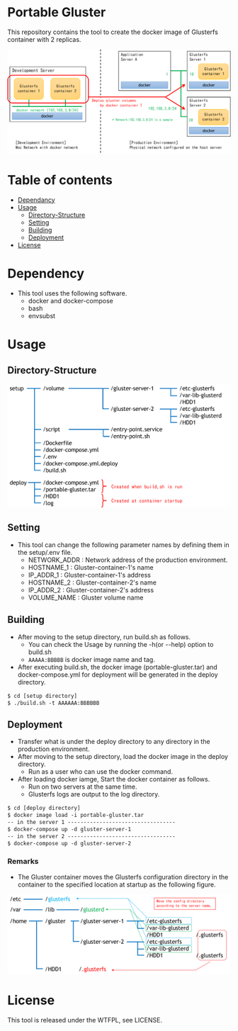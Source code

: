 # Portable Gluster

This repository contains the tool to create the docker image of Glusterfs container with 2 replicas.

![Concept](./images/DevelopmentAndDeployment.en.png)

# Table of contents

- [Dependancy](#dependency)
- [Usage](#usage)
  - [Directory-Structure](#directory-structure)
  - [Setting](#setting)
  - [Building](#building)
  - [Deployment](#deployment)
- [License](#license)

# Dependency

- This tool uses the following software.
  - docker and docker-compose
  - bash
  - envsubst

# Usage

## Directory-Structure

![Directory](./images/DirectoryStructure.en.png)

## Setting

- This tool can change the following parameter names by defining them in the setup/.env file.
  - NETWORK_ADDR : Network address of the production environment.
  - HOSTNAME_1 : Gluster-container-1's name
  - IP_ADDR_1 : Gluster-container-1's address
  - HOSTNAME_2 : Gluster-container-2's name
  - IP_ADDR_2  : Gluster-container-2's address
  - VOLUME_NAME : Gluster volume name

## Building

- After moving to the setup directory, run build.sh as follows.
  - You can check the Usage by running the -h(or --help) option to build.sh
  - `AAAAA:BBBBB` is docker image name and tag.
- After executing build.sh, the docker image (portable-gluster.tar) and docker-compose.yml for deployment will be generated in the deploy directory.

```command
$ cd [setup directory]
$ ./build.sh -t AAAAAA:BBBBBB  
```

## Deployment

- Transfer what is under the deploy directory to any directory in the production environment.
- After moving to the setup directory, load the docker image in the deploy directory.
  - Run as a user who can use the docker command.
- After loading docker iamge, Start the docker container as follows.
  - Run on two servers at the same time.
  - Glusterfs logs are output to the log directory.

```command
$ cd [deploy directory]
$ docker image load -i portable-gluster.tar
-- in the server 1 ----------------------------------
$ docker-compose up -d gluster-server-1
-- in the server 2 ----------------------------------
$ docker-compose up -d gluster-server-2
```

### Remarks

- The Gluster container moves the Glusterfs configuration directory in the container to the specified location at startup as the following figure.

![ConfigDir](./images/MoveConfigDirectory.en.png)

# License

This tool is released under the WTFPL, see LICENSE.
